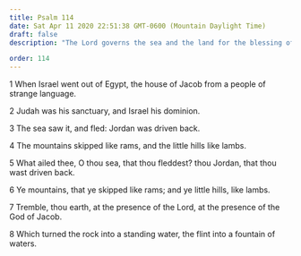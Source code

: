 ```yaml
---
title: Psalm 114
date: Sat Apr 11 2020 22:51:38 GMT-0600 (Mountain Daylight Time)
draft: false
description: "The Lord governs the sea and the land for the blessing of His people."

order: 114
---
```

    
1 When Israel went out of Egypt, the house of Jacob from a people of strange language.

2 Judah was his sanctuary, and Israel his dominion.

3 The sea saw it, and fled: Jordan was driven back.

4 The mountains skipped like rams, and the little hills like lambs.

5 What ailed thee, O thou sea, that thou fleddest? thou Jordan, that thou wast driven back.

6 Ye mountains, that ye skipped like rams; and ye little hills, like lambs.

7 Tremble, thou earth, at the presence of the Lord, at the presence of the God of Jacob.

8 Which turned the rock into a standing water, the flint into a fountain of waters.
